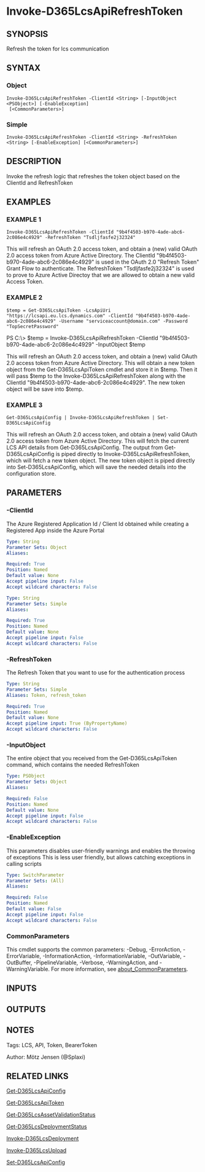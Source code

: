 ﻿---
external help file: d365fo.tools-help.xml
Module Name: d365fo.tools
online version:
schema: 2.0.0
---

# Invoke-D365LcsApiRefreshToken

## SYNOPSIS
Refresh the token for lcs communication

## SYNTAX

### Object
```
Invoke-D365LcsApiRefreshToken -ClientId <String> [-InputObject <PSObject>] [-EnableException]
 [<CommonParameters>]
```

### Simple
```
Invoke-D365LcsApiRefreshToken -ClientId <String> -RefreshToken <String> [-EnableException] [<CommonParameters>]
```

## DESCRIPTION
Invoke the refresh logic that refreshes the token object based on the ClientId and RefreshToken

## EXAMPLES

### EXAMPLE 1
```
Invoke-D365LcsApiRefreshToken -ClientId "9b4f4503-b970-4ade-abc6-2c086e4c4929" -RefreshToken "Tsdljfasfe2j32324"
```

This will refresh an OAuth 2.0 access token, and obtain a (new) valid OAuth 2.0 access token from Azure Active Directory.
The ClientId "9b4f4503-b970-4ade-abc6-2c086e4c4929" is used in the OAuth 2.0 "Refresh Token" Grant Flow to authenticate.
The RefreshToken "Tsdljfasfe2j32324" is used to prove to Azure Active Directoy that we are allowed to obtain a new valid Access Token.

### EXAMPLE 2
```
$temp = Get-D365LcsApiToken -LcsApiUri "https://lcsapi.eu.lcs.dynamics.com" -ClientId "9b4f4503-b970-4ade-abc6-2c086e4c4929" -Username "serviceaccount@domain.com" -Password "TopSecretPassword"
```

PS C:\\\> $temp = Invoke-D365LcsApiRefreshToken -ClientId "9b4f4503-b970-4ade-abc6-2c086e4c4929" -InputObject $temp

This will refresh an OAuth 2.0 access token, and obtain a (new) valid OAuth 2.0 access token from Azure Active Directory.
This will obtain a new token object from the Get-D365LcsApiToken cmdlet and store it in $temp.
Then it will pass $temp to the Invoke-D365LcsApiRefreshToken along with the ClientId "9b4f4503-b970-4ade-abc6-2c086e4c4929".
The new token object will be save into $temp.

### EXAMPLE 3
```
Get-D365LcsApiConfig | Invoke-D365LcsApiRefreshToken | Set-D365LcsApiConfig
```

This will refresh an OAuth 2.0 access token, and obtain a (new) valid OAuth 2.0 access token from Azure Active Directory.
This will fetch the current LCS API details from Get-D365LcsApiConfig.
The output from Get-D365LcsApiConfig is piped directly to Invoke-D365LcsApiRefreshToken, which will fetch a new token object.
The new token object is piped directly into Set-D365LcsApiConfig, which will save the needed details into the configuration store.

## PARAMETERS

### -ClientId
The Azure Registered Application Id / Client Id obtained while creating a Registered App inside the Azure Portal

```yaml
Type: String
Parameter Sets: Object
Aliases:

Required: True
Position: Named
Default value: None
Accept pipeline input: False
Accept wildcard characters: False
```

```yaml
Type: String
Parameter Sets: Simple
Aliases:

Required: True
Position: Named
Default value: None
Accept pipeline input: False
Accept wildcard characters: False
```

### -RefreshToken
The Refresh Token that you want to use for the authentication process

```yaml
Type: String
Parameter Sets: Simple
Aliases: Token, refresh_token

Required: True
Position: Named
Default value: None
Accept pipeline input: True (ByPropertyName)
Accept wildcard characters: False
```

### -InputObject
The entire object that you received from the Get-D365LcsApiToken command, which contains the needed RefreshToken

```yaml
Type: PSObject
Parameter Sets: Object
Aliases:

Required: False
Position: Named
Default value: None
Accept pipeline input: False
Accept wildcard characters: False
```

### -EnableException
This parameters disables user-friendly warnings and enables the throwing of exceptions
This is less user friendly, but allows catching exceptions in calling scripts

```yaml
Type: SwitchParameter
Parameter Sets: (All)
Aliases:

Required: False
Position: Named
Default value: False
Accept pipeline input: False
Accept wildcard characters: False
```

### CommonParameters
This cmdlet supports the common parameters: -Debug, -ErrorAction, -ErrorVariable, -InformationAction, -InformationVariable, -OutVariable, -OutBuffer, -PipelineVariable, -Verbose, -WarningAction, and -WarningVariable. For more information, see [about_CommonParameters](http://go.microsoft.com/fwlink/?LinkID=113216).

## INPUTS

## OUTPUTS

## NOTES
Tags: LCS, API, Token, BearerToken

Author: Mötz Jensen (@Splaxi)

## RELATED LINKS

[Get-D365LcsApiConfig]()

[Get-D365LcsApiToken]()

[Get-D365LcsAssetValidationStatus]()

[Get-D365LcsDeploymentStatus]()

[Invoke-D365LcsDeployment]()

[Invoke-D365LcsUpload]()

[Set-D365LcsApiConfig]()


